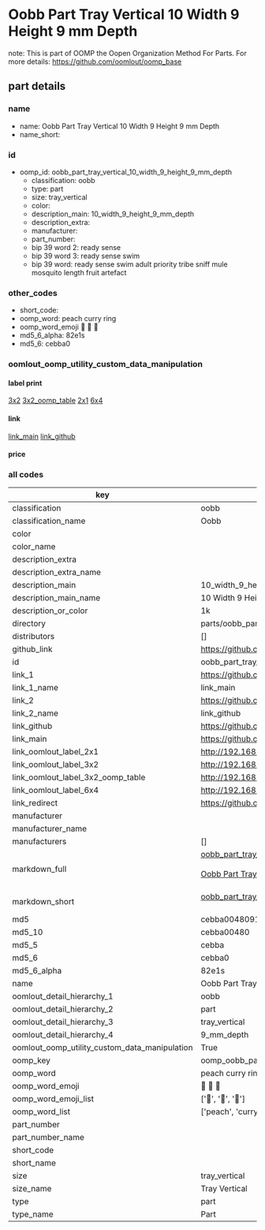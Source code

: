 # Oobb Part Tray Vertical 10 Width 9 Height 9 mm Depth  

note: This is part of OOMP the Oopen Organization Method For Parts. For more details: https://github.com/oomlout/oomp_base

##  part details
  







### name
* name: Oobb Part Tray Vertical 10 Width 9 Height 9 mm Depth
* name_short: 
### id
* oomp_id: oobb_part_tray_vertical_10_width_9_height_9_mm_depth
  * classification: oobb
  * type: part
  * size: tray_vertical
  * color: 
  * description_main: 10_width_9_height_9_mm_depth
  * description_extra: 
  * manufacturer: 
  * part_number: 
  * bip 39 word 2: ready sense
  * bip 39 word 3: ready sense swim
  * bip 39 word: ready sense swim adult priority tribe sniff mule mosquito length fruit artefact

### other_codes
* short_code: 
* oomp_word: peach curry ring
* oomp_word_emoji :peach: :curry: :ring:
* md5_6_alpha: 82e1s
* md5_6: cebba0






### oomlout_oomp_utility_custom_data_manipulation
#### label print
[3x2](http://192.168.1.245:1112/?label=oomp%2082e1s)
[3x2_oomp_table](http://192.168.1.108:1112/?label=oomp%2082e1s)
[2x1](http://192.168.1.242:1112/?label=oomp%2082e1s)
[6x4](http://192.168.1.55:1112/?label=oomp%2082e1s)    

#### link

[link_main](https://github.com/oomlout/oomlout_oomp_version_1_messy/tree/main/parts/oobb_part_tray_vertical_10_width_9_height_9_mm_depth) [link_github](https://github.com/oomlout/oomlout_oomp_version_1_messy/tree/main/parts/oobb_part_tray_vertical_10_width_9_height_9_mm_depth)                             

#### price







### all codes 
| key | value |  
| --- | --- |  
| classification | oobb |  
| classification_name | Oobb |  
| color |  |  
| color_name |  |  
| description_extra |  |  
| description_extra_name |  |  
| description_main | 10_width_9_height_9_mm_depth |  
| description_main_name | 10 Width 9 Height 9 mm Depth |  
| description_or_color | 1k |  
| directory | parts/oobb_part_tray_vertical_10_width_9_height_9_mm_depth |  
| distributors | [] |  
| github_link | https://github.com/oomlout/oomlout_oomp_part_src/tree/main/parts/oobb_part_tray_vertical_10_width_9_height_9_mm_depth |  
| id | oobb_part_tray_vertical_10_width_9_height_9_mm_depth |  
| link_1 | https://github.com/oomlout/oomlout_oomp_version_1_messy/tree/main/parts/oobb_part_tray_vertical_10_width_9_height_9_mm_depth |  
| link_1_name | link_main |  
| link_2 | https://github.com/oomlout/oomlout_oomp_version_1_messy/tree/main/parts/oobb_part_tray_vertical_10_width_9_height_9_mm_depth |  
| link_2_name | link_github |  
| link_github | https://github.com/oomlout/oomlout_oomp_version_1_messy/tree/main/parts/oobb_part_tray_vertical_10_width_9_height_9_mm_depth |  
| link_main | https://github.com/oomlout/oomlout_oomp_version_1_messy/tree/main/parts/oobb_part_tray_vertical_10_width_9_height_9_mm_depth |  
| link_oomlout_label_2x1 | http://192.168.1.242:1112/?label=oomp%2082e1s |  
| link_oomlout_label_3x2 | http://192.168.1.245:1112/?label=oomp%2082e1s |  
| link_oomlout_label_3x2_oomp_table | http://192.168.1.108:1112/?label=oomp%2082e1s |  
| link_oomlout_label_6x4 | http://192.168.1.55:1112/?label=oomp%2082e1s |  
| link_redirect | https://github.com/oomlout/oomlout_oomp_version_1_messy/tree/main/parts/oobb_part_tray_vertical_10_width_9_height_9_mm_depth |  
| manufacturer |  |  
| manufacturer_name |  |  
| manufacturers | [] |  
| markdown_full | [oobb_part_tray_vertical_10_width_9_height_9_mm_depth](none)<br>[](none)<br>[Oobb Part Tray Vertical 10 Width 9 Height 9 Mm Depth](none)<br><br> |  
| markdown_short | [oobb_part_tray_vertical_10_width_9_height_9_mm_depth](none)<br><br> |  
| md5 | cebba004809159afa155703db7f0f596 |  
| md5_10 | cebba00480 |  
| md5_5 | cebba |  
| md5_6 | cebba0 |  
| md5_6_alpha | 82e1s |  
| name | Oobb Part Tray Vertical 10 Width 9 Height 9 mm Depth |  
| oomlout_detail_hierarchy_1 | oobb |  
| oomlout_detail_hierarchy_2 | part |  
| oomlout_detail_hierarchy_3 | tray_vertical |  
| oomlout_detail_hierarchy_4 | 9_mm_depth |  
| oomlout_oomp_utility_custom_data_manipulation | True |  
| oomp_key | oomp_oobb_part_tray_vertical_10_width_9_height_9_mm_depth |  
| oomp_word | peach curry ring |  
| oomp_word_emoji | :peach: :curry: :ring: |  
| oomp_word_emoji_list | [':peach:', ':curry:', ':ring:'] |  
| oomp_word_list | ['peach', 'curry', 'ring'] |  
| part_number |  |  
| part_number_name |  |  
| short_code |  |  
| short_name |  |  
| size | tray_vertical |  
| size_name | Tray Vertical |  
| type | part |  
| type_name | Part |  
